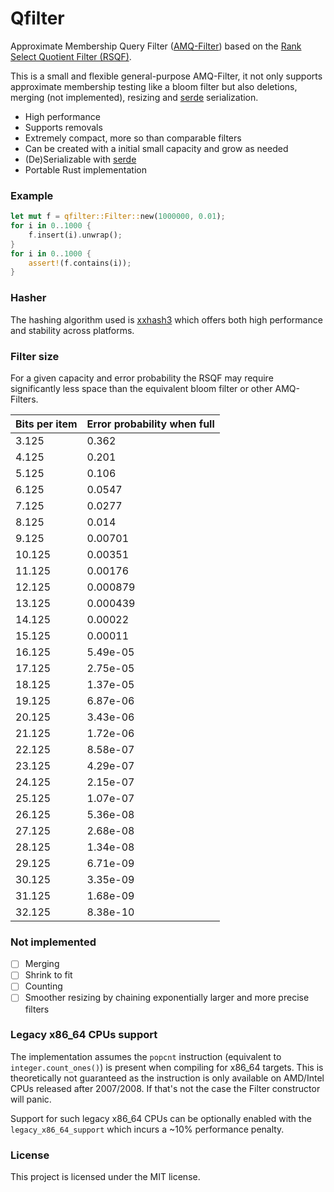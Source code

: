 # Qfilter

Approximate Membership Query Filter ([AMQ-Filter](https://en.wikipedia.org/wiki/Approximate_Membership_Query_Filter))
based on the [Rank Select Quotient Filter (RSQF)](https://dl.acm.org/doi/pdf/10.1145/3035918.3035963).

This is a small and flexible general-purpose AMQ-Filter, it not only supports approximate membership testing like a bloom filter
but also deletions, merging (not implemented), resizing and [serde](https://crates.io/crates/serde) serialization.

* High performance
* Supports removals
* Extremely compact, more so than comparable filters
* Can be created with a initial small capacity and grow as needed
* (De)Serializable with [serde](https://crates.io/crates/serde)
* Portable Rust implementation

### Example

```rust
let mut f = qfilter::Filter::new(1000000, 0.01);
for i in 0..1000 {
    f.insert(i).unwrap();
}
for i in 0..1000 {
    assert!(f.contains(i));
}
```

### Hasher

The hashing algorithm used is [xxhash3](https://crates.io/crates/xxhash-rust) which offers both high performance and stability across platforms.

### Filter size

For a given capacity and error probability the RSQF may require significantly less space than the equivalent bloom filter or other AMQ-Filters.

| Bits per item | Error probability when full |
|--------|----------|
| 3.125  | 0.362    |
| 4.125  | 0.201    |
| 5.125  | 0.106    |
| 6.125  | 0.0547   |
| 7.125  | 0.0277   |
| 8.125  | 0.014    |
| 9.125  | 0.00701  |
| 10.125 | 0.00351  |
| 11.125 | 0.00176  |
| 12.125 | 0.000879 |
| 13.125 | 0.000439 |
| 14.125 | 0.00022  |
| 15.125 | 0.00011  |
| 16.125 | 5.49e-05 |
| 17.125 | 2.75e-05 |
| 18.125 | 1.37e-05 |
| 19.125 | 6.87e-06 |
| 20.125 | 3.43e-06 |
| 21.125 | 1.72e-06 |
| 22.125 | 8.58e-07 |
| 23.125 | 4.29e-07 |
| 24.125 | 2.15e-07 |
| 25.125 | 1.07e-07 |
| 26.125 | 5.36e-08 |
| 27.125 | 2.68e-08 |
| 28.125 | 1.34e-08 |
| 29.125 | 6.71e-09 |
| 30.125 | 3.35e-09 |
| 31.125 | 1.68e-09 |
| 32.125 | 8.38e-10 |

### Not implemented

- [ ] Merging
- [ ] Shrink to fit
- [ ] Counting
- [ ] Smoother resizing by chaining exponentially larger and more precise filters

### Legacy x86_64 CPUs support

The implementation assumes the `popcnt` instruction (equivalent to `integer.count_ones()`) is present
when compiling for x86_64 targets. This is theoretically not guaranteed as the instruction is only
available on AMD/Intel CPUs released after 2007/2008. If that's not the case the Filter constructor will panic.

Support for such legacy x86_64 CPUs can be optionally enabled with the `legacy_x86_64_support`
which incurs a ~10% performance penalty.

### License

This project is licensed under the MIT license.
